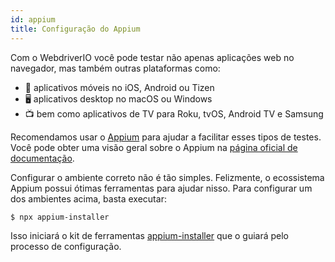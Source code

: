 ```yaml
---
id: appium
title: Configuração do Appium
---
```


Com o WebdriverIO você pode testar não apenas aplicações web no navegador, mas também outras plataformas como:

- 📱 aplicativos móveis no iOS, Android ou Tizen
- 🖥️ aplicativos desktop no macOS ou Windows
- 📺 bem como aplicativos de TV para Roku, tvOS, Android TV e Samsung

Recomendamos usar o [Appium](https://appium.io/) para ajudar a facilitar esses tipos de testes. Você pode obter uma visão geral sobre o Appium na [página oficial de documentação](https://appium.io/docs/en/2.0/intro/).

Configurar o ambiente correto não é tão simples. Felizmente, o ecossistema Appium possui ótimas ferramentas para ajudar nisso. Para configurar um dos ambientes acima, basta executar:

```sh
$ npx appium-installer
```

Isso iniciará o kit de ferramentas [appium-installer](https://github.com/AppiumTestDistribution/appium-installer) que o guiará pelo processo de configuração.
